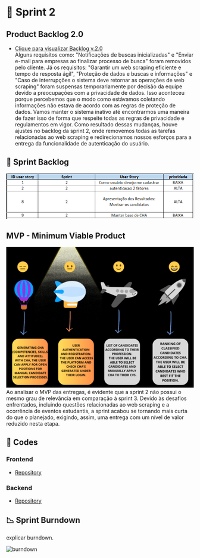
# 🏁 Sprint 2

## Product Backlog 2.0
* [Clique para visualizar Backlog v.2.0](https://github.com/CodeSquirrel-API/RecrutaTech/blob/main/docs/images/product-backlog-6.pdf) <br>
 Alguns requisitos como: "Notificações de buscas inicializadas" e "Enviar e-mail para empresas ao finalizar processo de busca" foram removidos pelo cliente. Já os requisitos: "Garantir um web scraping eficiente e tempo de resposta ágil", "Proteção de dados e buscas e informações" e "Caso de interrupções o sistema deve retornar as operações de web scraping" foram suspensas temporariamente por decisão da equipe devido a preocupações com a privacidade de dados. Isso aconteceu porque percebemos que o modo como estávamos coletando informações não estava de acordo com as regras de proteção de dados. Vamos manter o sistema inativo até encontrarmos uma maneira de fazer isso de forma que respeite todas as regras de privacidade e regulamentos em vigor.
Como resultado dessas mudanças, houve ajustes no backlog da sprint 2, onde removemos todas as tarefas relacionadas ao web scraping e redirecionamos nossos esforços para a entrega da funcionalidade de autenticação do usuário. 

## 📝 Sprint Backlog

![BSprint backlog 2](https://github.com/CodeSquirrel-API/RecrutaTech/blob/main/docs/sprints-deliveries/sprint2/backlog-sprint-2.png)

## MVP - Minimum Viable Product   
![ MVP Sprint 2](https://github.com/CodeSquirrel-API/RecrutaTech/blob/main/docs/images/mvp-Sprint%202.png)
Ao analisar o MVP das entregas, é evidente que a sprint 2 não possui o mesmo grau de relevância em comparação à sprint 3. Devido às desafios enfrentados, incluindo questões relacionadas ao web scraping e a ocorrência de eventos estudantis, a sprint acabou se tornando mais curta do que o planejado, exigindo, assim, uma entrega com um nível de valor reduzido nesta etapa.

## 📃 Codes

### Frontend

* [Repository](https://github.com/CodeSquirrel-API/RecrutaTech-FrontEnd)

### Backend

* [Repository](https://github.com/CodeSquirrel-API/RecrutaTech-BackEnd)

## 📉 Sprint Burndown
explicar burndown. 

![burndown]()


